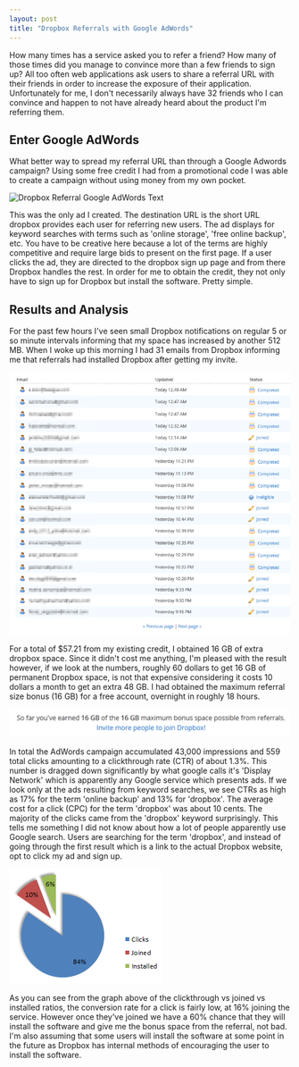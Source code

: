 ```yaml
---
layout: post
title: "Dropbox Referrals with Google AdWords"
---
```


How many times has a service asked you to refer a friend? How many of those times did you manage to convince more than a few friends to sign up? All too often web applications ask users to share a referral URL with their friends in order to increase the exposure of their application. Unfortunately for me, I don't necessarily always have 32 friends who I can convince and happen to not have already heard about the product I'm referring them.

## Enter Google AdWords
What better way to spread my referral URL than through a Google Adwords campaign? Using some free credit I had from a promotional code I was able to create a campaign without using money from my own pocket.

<img src="/images/posts/2012-04-12-dropbox-referrals-with-google-adwords/dropbox-referral-adword-campaign.png" alt="Dropbox Referral Google AdWords Text" class="noclip" />

This was the only ad I created. The destination URL is the short URL dropbox provides each user for referring new users. The ad displays for keyword searches with terms such as 'online storage', 'free online backup', etc. You have to be creative here because a lot of the terms are highly competitive and require large bids to present on the first page. If a user clicks the ad, they are directed to the dropbox sign up page and from there Dropbox handles the rest. In order for me to obtain the credit, they not only have to sign up for Dropbox but install the software. Pretty simple.

## Results and Analysis
For the past few hours I've seen small Dropbox notifications on regular 5 or so minute intervals informing that my space has increased by another 512 MB. When I woke up this morning I had 31 emails from Dropbox informing me that referrals had installed Dropbox after getting my invite.

<img src="/images/posts/2012-04-12-dropbox-referrals-with-google-adwords/dropbox-referral-status.png" alt="Dropbox Referral Status" class="noclip" />

For a total of $57.21 from my existing credit, I obtained 16 GB of extra dropbox space. Since it didn't cost me anything, I'm pleased with the result however, if we look at the numbers, roughly 60 dollars to get 16 GB of permanent Dropbox space, is not that expensive considering it costs 10 dollars a month to get an extra 48 GB. I had obtained the maximum referral size bonus (16 GB) for a free account, overnight in roughly 18 hours.

<img src="/images/posts/2012-04-12-dropbox-referrals-with-google-adwords/dropbox-referral-bonus-16gb.png" alt="Dropbox Referral Bonus 16GB of 16GB" class="noclip" />

In total the AdWords campaign accumulated 43,000 impressions and 559 total clicks amounting to a clickthrough rate (CTR) of about 1.3%. This number is dragged down significantly by what google calls it's 'Display Network' which is apparently any Google service which presents ads. If we look only at the ads resulting from keyword searches, we see CTRs as high as 17% for the term 'online backup' and 13% for 'dropbox'. The average cost for a click (CPC) for the term 'dropbox' was about 10 cents. The majority of the clicks came from the 'dropbox' keyword surprisingly. This tells me something I did not know about how a lot of people apparently use Google search. Users are searching for the term 'dropbox', and instead of going through the first result which is a link to the actual Dropbox website, opt to click my ad and sign up.

<img src="/images/posts/2012-04-12-dropbox-referrals-with-google-adwords/click-join-install-ratio.png" alt="Clickthrough vs Joined vs Installed" class="noclip" />

As you can see from the graph above of the clickthrough vs joined vs installed ratios, the conversion rate for a click is fairly low, at 16% joining the service. However once they've joined we have a 60% chance that they will install the software and give me the bonus space from the referral, not bad. I'm also assuming that some users will install the software at some point in the future as Dropbox has internal methods of encouraging the user to install the software.
